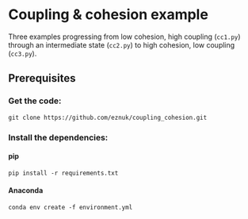 # Coupling & cohesion example

Three examples progressing from low cohesion, high coupling (`cc1.py`) through an intermediate state (`cc2.py`) to high cohesion, low coupling (`cc3.py`).

## Prerequisites

### Get the code:

`git clone https://github.com/eznuk/coupling_cohesion.git`

### Install the dependencies:

#### pip
`pip install -r requirements.txt`

#### Anaconda
`conda env create -f environment.yml`
